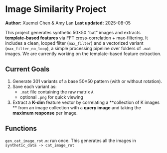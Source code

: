 # Image Similarity Project

**Author:** Xuemei Chen & Amy Lan 
**Last updated:** 2025-08-05 

This project generates synthetic 50×50 “cat” images and extracts **template-based features** via FFT cross-correlation + max-filtering. It includes a clean, looped filter (`max_filter`) and a vectorized variant (`max_filter_no_loop`), a simple processing pipeline over folders of `.mat` images. We are currently working on the template-based feature extraction.

## Current Goals

1. Generate 301 variants of a base 50×50 pattern (with or without rotation).
2. Save each variant as:
   - `.mat` file containing the raw matrix `A`
   - optional `.png` for quick viewing
3. Extract a **K-dim** feature vector by correlating a **collection of K images ** from an image collection with a **query image** and taking the **maximum response** per image.

## Functions
`gen_cat_image_rot.m`: run once. This generates all the images in `synthetic_data -> cat_image_rot`